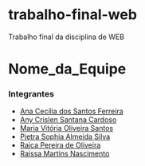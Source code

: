 # trabalho-final-web
Trabalho final da disciplina de WEB
# Nome_da_Equipe

### Integrantes
[comment]: <> (Coloque aqui o nome completo, em ordem alfabética, 
e o link para o GitHub, de cada um dos colaboradores do projeto)

- [Ana Cecília dos Santos Ferreira](https://github.com/AnaCecilia2) 
- [Any Crislen Santana Cardoso](https://github.com/anycrislen)
- [Maria   Vitória Oliveira Santos](https://github.com/vitoriamso)
- [Pietra Sophia Almeida Silva](https://github.com/pietrao0)
- [Raica Pereira de Oliveira](https://github.com/casatr)
- [Raissa Martins Nascimento](https://github.com/rmrtn)